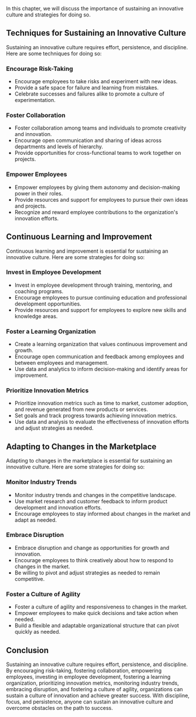 
In this chapter, we will discuss the importance of sustaining an innovative culture and strategies for doing so.

Techniques for Sustaining an Innovative Culture
-----------------------------------------------

Sustaining an innovative culture requires effort, persistence, and discipline. Here are some techniques for doing so:

### Encourage Risk-Taking

* Encourage employees to take risks and experiment with new ideas.
* Provide a safe space for failure and learning from mistakes.
* Celebrate successes and failures alike to promote a culture of experimentation.

### Foster Collaboration

* Foster collaboration among teams and individuals to promote creativity and innovation.
* Encourage open communication and sharing of ideas across departments and levels of hierarchy.
* Provide opportunities for cross-functional teams to work together on projects.

### Empower Employees

* Empower employees by giving them autonomy and decision-making power in their roles.
* Provide resources and support for employees to pursue their own ideas and projects.
* Recognize and reward employee contributions to the organization's innovation efforts.

Continuous Learning and Improvement
-----------------------------------

Continuous learning and improvement is essential for sustaining an innovative culture. Here are some strategies for doing so:

### Invest in Employee Development

* Invest in employee development through training, mentoring, and coaching programs.
* Encourage employees to pursue continuing education and professional development opportunities.
* Provide resources and support for employees to explore new skills and knowledge areas.

### Foster a Learning Organization

* Create a learning organization that values continuous improvement and growth.
* Encourage open communication and feedback among employees and between employees and management.
* Use data and analytics to inform decision-making and identify areas for improvement.

### Prioritize Innovation Metrics

* Prioritize innovation metrics such as time to market, customer adoption, and revenue generated from new products or services.
* Set goals and track progress towards achieving innovation metrics.
* Use data and analysis to evaluate the effectiveness of innovation efforts and adjust strategies as needed.

Adapting to Changes in the Marketplace
--------------------------------------

Adapting to changes in the marketplace is essential for sustaining an innovative culture. Here are some strategies for doing so:

### Monitor Industry Trends

* Monitor industry trends and changes in the competitive landscape.
* Use market research and customer feedback to inform product development and innovation efforts.
* Encourage employees to stay informed about changes in the market and adapt as needed.

### Embrace Disruption

* Embrace disruption and change as opportunities for growth and innovation.
* Encourage employees to think creatively about how to respond to changes in the market.
* Be willing to pivot and adjust strategies as needed to remain competitive.

### Foster a Culture of Agility

* Foster a culture of agility and responsiveness to changes in the market.
* Empower employees to make quick decisions and take action when needed.
* Build a flexible and adaptable organizational structure that can pivot quickly as needed.

Conclusion
----------

Sustaining an innovative culture requires effort, persistence, and discipline. By encouraging risk-taking, fostering collaboration, empowering employees, investing in employee development, fostering a learning organization, prioritizing innovation metrics, monitoring industry trends, embracing disruption, and fostering a culture of agility, organizations can sustain a culture of innovation and achieve greater success. With discipline, focus, and persistence, anyone can sustain an innovative culture and overcome obstacles on the path to success.
